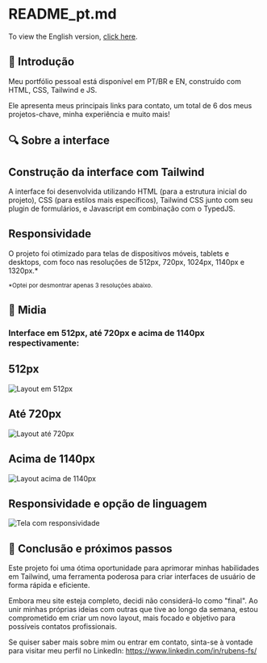 # README_pt.md

To view the English version, [click here](./README.md).

## 📌 Introdução

Meu portfólio pessoal está disponível em PT/BR e EN, construído com HTML, CSS, Tailwind e JS.

Ele apresenta meus principais links para contato, um total de 6 dos meus projetos-chave, minha experiência e muito mais!

## 🔍 Sobre a interface

## Construção da interface com Tailwind

A interface foi desenvolvida utilizando HTML (para a estrutura inicial do projeto), CSS (para estilos mais específicos), Tailwind CSS junto com seu plugin de formulários, e Javascript em combinação com o TypedJS.

## Responsividade

O projeto foi otimizado para telas de dispositivos móveis, tablets e desktops, com foco nas resoluções de 512px, 720px, 1024px, 1140px e 1320px.*

<small>*Optei por desmontrar apenas 3 resoluções abaixo.</small>

## 📲 Midia

### Interface em 512px, até 720px e acima de 1140px respectivamente:

## 512px
![Layout em 512px](./src/images/responsive/512px.gif)

## Até 720px
![Layout até 720px](./src/images/responsive/720px.gif)

## Acima de 1140px
![Layout acima de 1140px](./src/images/responsive/1140px.gif)

## Responsividade e opção de linguagem
![Tela com responsividade](./src/images/responsive/responsive.gif)

## 🚀 Conclusão e próximos passos

Este projeto foi uma ótima oportunidade para aprimorar minhas habilidades em Tailwind, uma ferramenta poderosa para criar interfaces de usuário de forma rápida e eficiente.

Embora meu site esteja completo, decidi não considerá-lo como "final". Ao unir minhas próprias ideias com outras que tive ao longo da semana, estou comprometido em criar um novo layout, mais focado e objetivo para possíveis contatos profissionais.

Se quiser saber mais sobre mim ou entrar em contato, sinta-se à vontade para visitar meu perfil no LinkedIn: https://www.linkedin.com/in/rubens-fs/